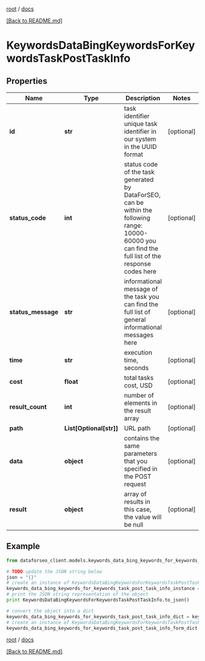 [root](./../ "root") / [docs](./ "docs")

[[Back to README.md]](./../README.md "[Back to README.md]")

# KeywordsDataBingKeywordsForKeywordsTaskPostTaskInfo

## Properties

Name | Type | Description | Notes
------------ | ------------- | ------------- | -------------
**id** | **str** | task identifier unique task identifier in our system in the UUID format | [optional]
**status_code** | **int** | status code of the task generated by DataForSEO, can be within the following range: 10000-60000 you can find the full list of the response codes here | [optional]
**status_message** | **str** | informational message of the task you can find the full list of general informational messages here | [optional]
**time** | **str** | execution time, seconds | [optional]
**cost** | **float** | total tasks cost, USD | [optional]
**result_count** | **int** | number of elements in the result array | [optional]
**path** | **List[Optional[str]]** | URL path | [optional]
**data** | **object** | contains the same parameters that you specified in the POST request | [optional]
**result** | **object** | array of results in this case, the value will be null | [optional]

## Example

```python
from dataforseo_client.models.keywords_data_bing_keywords_for_keywords_task_post_task_info import KeywordsDataBingKeywordsForKeywordsTaskPostTaskInfo

# TODO update the JSON string below
json = "{}"
# create an instance of KeywordsDataBingKeywordsForKeywordsTaskPostTaskInfo from a JSON string
keywords_data_bing_keywords_for_keywords_task_post_task_info_instance = KeywordsDataBingKeywordsForKeywordsTaskPostTaskInfo.from_json(json)
# print the JSON string representation of the object
print KeywordsDataBingKeywordsForKeywordsTaskPostTaskInfo.to_json()

# convert the object into a dict
keywords_data_bing_keywords_for_keywords_task_post_task_info_dict = keywords_data_bing_keywords_for_keywords_task_post_task_info_instance.to_dict()
# create an instance of KeywordsDataBingKeywordsForKeywordsTaskPostTaskInfo from a dict
keywords_data_bing_keywords_for_keywords_task_post_task_info_form_dict = keywords_data_bing_keywords_for_keywords_task_post_task_info.from_dict(keywords_data_bing_keywords_for_keywords_task_post_task_info_dict)
```

  

[root](./../ "root") / [docs](./ "docs")

[[Back to README.md]](./../README.md "[Back to README.md]")